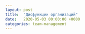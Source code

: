 ```yaml
---
layout: post
title:  "Дисфункции организаций"
date:   2020-05-03 00:00:00 +0000
categories: team-management
---
```


